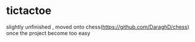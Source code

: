 # tictactoe
slightly unfinished , moved onto chess(https://github.com/DaraghD/chess)  once the project become too easy

